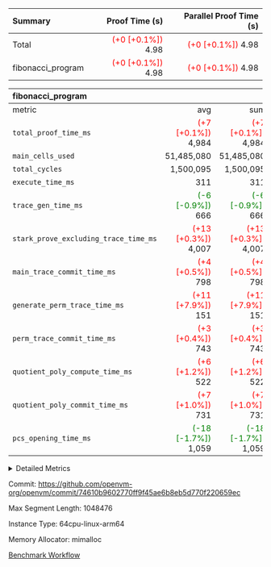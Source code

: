 | Summary | Proof Time (s) | Parallel Proof Time (s) |
|:---|---:|---:|
| Total | <span style='color: red'>(+0 [+0.1%])</span> 4.98 | <span style='color: red'>(+0 [+0.1%])</span> 4.98 |
| fibonacci_program | <span style='color: red'>(+0 [+0.1%])</span> 4.98 | <span style='color: red'>(+0 [+0.1%])</span> 4.98 |


| fibonacci_program |||||
|:---|---:|---:|---:|---:|
|metric|avg|sum|max|min|
| `total_proof_time_ms ` | <span style='color: red'>(+7 [+0.1%])</span> 4,984 | <span style='color: red'>(+7 [+0.1%])</span> 4,984 | <span style='color: red'>(+7 [+0.1%])</span> 4,984 | <span style='color: red'>(+7 [+0.1%])</span> 4,984 |
| `main_cells_used     ` |  51,485,080 |  51,485,080 |  51,485,080 |  51,485,080 |
| `total_cycles        ` |  1,500,095 |  1,500,095 |  1,500,095 |  1,500,095 |
| `execute_time_ms     ` |  311 |  311 |  311 |  311 |
| `trace_gen_time_ms   ` | <span style='color: green'>(-6 [-0.9%])</span> 666 | <span style='color: green'>(-6 [-0.9%])</span> 666 | <span style='color: green'>(-6 [-0.9%])</span> 666 | <span style='color: green'>(-6 [-0.9%])</span> 666 |
| `stark_prove_excluding_trace_time_ms` | <span style='color: red'>(+13 [+0.3%])</span> 4,007 | <span style='color: red'>(+13 [+0.3%])</span> 4,007 | <span style='color: red'>(+13 [+0.3%])</span> 4,007 | <span style='color: red'>(+13 [+0.3%])</span> 4,007 |
| `main_trace_commit_time_ms` | <span style='color: red'>(+4 [+0.5%])</span> 798 | <span style='color: red'>(+4 [+0.5%])</span> 798 | <span style='color: red'>(+4 [+0.5%])</span> 798 | <span style='color: red'>(+4 [+0.5%])</span> 798 |
| `generate_perm_trace_time_ms` | <span style='color: red'>(+11 [+7.9%])</span> 151 | <span style='color: red'>(+11 [+7.9%])</span> 151 | <span style='color: red'>(+11 [+7.9%])</span> 151 | <span style='color: red'>(+11 [+7.9%])</span> 151 |
| `perm_trace_commit_time_ms` | <span style='color: red'>(+3 [+0.4%])</span> 743 | <span style='color: red'>(+3 [+0.4%])</span> 743 | <span style='color: red'>(+3 [+0.4%])</span> 743 | <span style='color: red'>(+3 [+0.4%])</span> 743 |
| `quotient_poly_compute_time_ms` | <span style='color: red'>(+6 [+1.2%])</span> 522 | <span style='color: red'>(+6 [+1.2%])</span> 522 | <span style='color: red'>(+6 [+1.2%])</span> 522 | <span style='color: red'>(+6 [+1.2%])</span> 522 |
| `quotient_poly_commit_time_ms` | <span style='color: red'>(+7 [+1.0%])</span> 731 | <span style='color: red'>(+7 [+1.0%])</span> 731 | <span style='color: red'>(+7 [+1.0%])</span> 731 | <span style='color: red'>(+7 [+1.0%])</span> 731 |
| `pcs_opening_time_ms ` | <span style='color: green'>(-18 [-1.7%])</span> 1,059 | <span style='color: green'>(-18 [-1.7%])</span> 1,059 | <span style='color: green'>(-18 [-1.7%])</span> 1,059 | <span style='color: green'>(-18 [-1.7%])</span> 1,059 |



<details>
<summary>Detailed Metrics</summary>

| group | num_segments | keygen_time_ms | commit_exe_time_ms |
| --- | --- | --- | --- |
| fibonacci_program | 1 | 389 | 5 | 

| group | air_name | quotient_deg | interactions | constraints |
| --- | --- | --- | --- | --- |
| fibonacci_program | AccessAdapterAir<16> | 4 | 5 | 11 | 
| fibonacci_program | AccessAdapterAir<2> | 4 | 5 | 11 | 
| fibonacci_program | AccessAdapterAir<32> | 4 | 5 | 11 | 
| fibonacci_program | AccessAdapterAir<4> | 4 | 5 | 11 | 
| fibonacci_program | AccessAdapterAir<64> | 4 | 5 | 11 | 
| fibonacci_program | AccessAdapterAir<8> | 4 | 5 | 11 | 
| fibonacci_program | BitwiseOperationLookupAir<8> | 2 | 2 | 4 | 
| fibonacci_program | MemoryMerkleAir<8> | 4 | 4 | 38 | 
| fibonacci_program | PersistentBoundaryAir<8> | 4 | 3 | 5 | 
| fibonacci_program | PhantomAir | 4 | 3 | 4 | 
| fibonacci_program | Poseidon2PeripheryAir<BabyBearParameters>, 1> | 2 | 1 | 286 | 
| fibonacci_program | ProgramAir | 1 | 1 | 4 | 
| fibonacci_program | RangeTupleCheckerAir<2> | 1 | 1 | 4 | 
| fibonacci_program | Rv32HintStoreAir | 4 | 19 | 21 | 
| fibonacci_program | VariableRangeCheckerAir | 1 | 1 | 4 | 
| fibonacci_program | VmAirWrapper<Rv32BaseAluAdapterAir, BaseAluCoreAir<4, 8> | 4 | 19 | 30 | 
| fibonacci_program | VmAirWrapper<Rv32BaseAluAdapterAir, LessThanCoreAir<4, 8> | 4 | 17 | 35 | 
| fibonacci_program | VmAirWrapper<Rv32BaseAluAdapterAir, ShiftCoreAir<4, 8> | 4 | 23 | 84 | 
| fibonacci_program | VmAirWrapper<Rv32BranchAdapterAir, BranchEqualCoreAir<4> | 4 | 11 | 17 | 
| fibonacci_program | VmAirWrapper<Rv32BranchAdapterAir, BranchLessThanCoreAir<4, 8> | 4 | 13 | 32 | 
| fibonacci_program | VmAirWrapper<Rv32CondRdWriteAdapterAir, Rv32JalLuiCoreAir> | 4 | 10 | 15 | 
| fibonacci_program | VmAirWrapper<Rv32JalrAdapterAir, Rv32JalrCoreAir> | 4 | 16 | 16 | 
| fibonacci_program | VmAirWrapper<Rv32LoadStoreAdapterAir, LoadSignExtendCoreAir<4, 8> | 4 | 18 | 21 | 
| fibonacci_program | VmAirWrapper<Rv32LoadStoreAdapterAir, LoadStoreCoreAir<4> | 4 | 17 | 27 | 
| fibonacci_program | VmAirWrapper<Rv32MultAdapterAir, DivRemCoreAir<4, 8> | 4 | 25 | 72 | 
| fibonacci_program | VmAirWrapper<Rv32MultAdapterAir, MulHCoreAir<4, 8> | 4 | 24 | 23 | 
| fibonacci_program | VmAirWrapper<Rv32MultAdapterAir, MultiplicationCoreAir<4, 8> | 4 | 19 | 13 | 
| fibonacci_program | VmAirWrapper<Rv32RdWriteAdapterAir, Rv32AuipcCoreAir> | 4 | 11 | 12 | 
| fibonacci_program | VmConnectorAir | 4 | 3 | 8 | 

| group | air_name | segment | rows | prep_cols | perm_cols | main_cols | cells |
| --- | --- | --- | --- | --- | --- | --- | --- |
| fibonacci_program | AccessAdapterAir<8> | 0 | 32 |  | 12 | 17 | 928 | 
| fibonacci_program | BitwiseOperationLookupAir<8> | 0 | 65,536 | 3 | 8 | 2 | 655,360 | 
| fibonacci_program | MemoryMerkleAir<8> | 0 | 256 |  | 12 | 32 | 11,264 | 
| fibonacci_program | PersistentBoundaryAir<8> | 0 | 32 |  | 8 | 20 | 896 | 
| fibonacci_program | PhantomAir | 0 | 2 |  | 8 | 6 | 28 | 
| fibonacci_program | Poseidon2PeripheryAir<BabyBearParameters>, 1> | 0 | 256 |  | 8 | 300 | 78,848 | 
| fibonacci_program | ProgramAir | 0 | 4,096 |  | 8 | 10 | 73,728 | 
| fibonacci_program | RangeTupleCheckerAir<2> | 0 | 524,288 | 2 | 8 | 1 | 4,718,592 | 
| fibonacci_program | Rv32HintStoreAir | 0 | 4 |  | 24 | 32 | 224 | 
| fibonacci_program | VariableRangeCheckerAir | 0 | 262,144 | 2 | 8 | 1 | 2,359,296 | 
| fibonacci_program | VmAirWrapper<Rv32BaseAluAdapterAir, BaseAluCoreAir<4, 8> | 0 | 1,048,576 |  | 28 | 36 | 67,108,864 | 
| fibonacci_program | VmAirWrapper<Rv32BaseAluAdapterAir, LessThanCoreAir<4, 8> | 0 | 524,288 |  | 24 | 37 | 31,981,568 | 
| fibonacci_program | VmAirWrapper<Rv32BranchAdapterAir, BranchEqualCoreAir<4> | 0 | 262,144 |  | 16 | 26 | 11,010,048 | 
| fibonacci_program | VmAirWrapper<Rv32BranchAdapterAir, BranchLessThanCoreAir<4, 8> | 0 | 4 |  | 20 | 32 | 208 | 
| fibonacci_program | VmAirWrapper<Rv32CondRdWriteAdapterAir, Rv32JalLuiCoreAir> | 0 | 131,072 |  | 16 | 18 | 4,456,448 | 
| fibonacci_program | VmAirWrapper<Rv32JalrAdapterAir, Rv32JalrCoreAir> | 0 | 16 |  | 20 | 28 | 768 | 
| fibonacci_program | VmAirWrapper<Rv32LoadStoreAdapterAir, LoadStoreCoreAir<4> | 0 | 16 |  | 28 | 40 | 1,088 | 
| fibonacci_program | VmAirWrapper<Rv32RdWriteAdapterAir, Rv32AuipcCoreAir> | 0 | 8 |  | 16 | 21 | 296 | 
| fibonacci_program | VmConnectorAir | 0 | 2 | 1 | 8 | 4 | 24 | 

| group | segment | trace_gen_time_ms | total_proof_time_ms | total_cycles | total_cells | stark_prove_excluding_trace_time_ms | quotient_poly_compute_time_ms | quotient_poly_commit_time_ms | perm_trace_commit_time_ms | pcs_opening_time_ms | main_trace_commit_time_ms | main_cells_used | generate_perm_trace_time_ms | execute_time_ms |
| --- | --- | --- | --- | --- | --- | --- | --- | --- | --- | --- | --- | --- | --- | --- |
| fibonacci_program | 0 | 666 | 4,984 | 1,500,095 | 122,458,476 | 4,007 | 522 | 731 | 743 | 1,059 | 798 | 51,485,080 | 151 | 311 | 

</details>


Commit: https://github.com/openvm-org/openvm/commit/74610b9602770ff9f45ae6b8eb5d770f220659ec

Max Segment Length: 1048476

Instance Type: 64cpu-linux-arm64

Memory Allocator: mimalloc

[Benchmark Workflow](https://github.com/openvm-org/openvm/actions/runs/13076181169)
